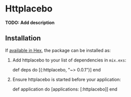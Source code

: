 # Httplacebo

**TODO: Add description**

## Installation

If [available in Hex](https://hex.pm/docs/publish), the package can be installed as:

  1. Add httplacebo to your list of dependencies in `mix.exs`:

        def deps do
          [{:httplacebo, "~> 0.0.1"}]
        end

  2. Ensure httplacebo is started before your application:

        def application do
          [applications: [:httplacebo]]
        end
